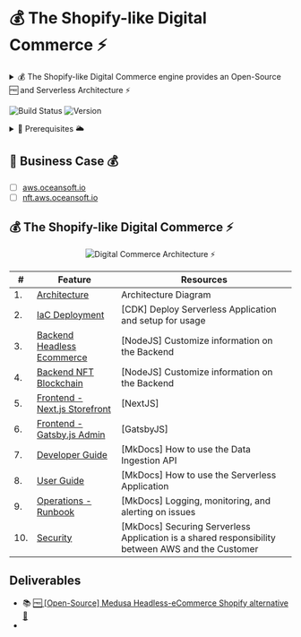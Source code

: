 # 💰 The Shopify-like Digital Commerce ⚡

<details>
<summary>💰 The Shopify-like Digital Commerce engine provides an Open-Source 🆓 and Serverless Architecture ⚡</summary>

  * 🎯 The Shopify-like digital commerce engine built for developers optimizes operations and creates unique customer experiences; offers extensibility and customization with minimal developer effort; and provides an open, modular architecture that eliminates "hacky" workarounds, as well as speed and maintainability, allowing merchants to scale quickly without incurring technical debt.
  * ⛅ A Real-World guide to Building Production-Ready Scalable eCommerce Application ⚡

</details>

![Build Status](https://github.com/OceanSoftIO/ecommerce/workflows/CI-NFT-Testnet/badge.svg?branch=main)
![Version](https://img.shields.io/badge/version-dev-blue)


<details>
<summary>🚦 Prerequisites 🌥</summary>
  
  * [x] **AWS Account**: using [AWS Free Tier](https://aws.amazon.com/free) or [AWS Workshop Portal](https://cdk.job4u.io/en/setup/aws-account.html)
  * [ ] [Manually] [AWS CloudShell](https://cdk.job4u.io/en/setup/cloud9-ide.html)
  * [ ] [Automatically] [GitHub Action]()
  
</details>
  

## 💎 Business Case 💰

* [ ] [aws.oceansoft.io](https://aws.oceansoft.io)
* [ ] [nft.aws.oceansoft.io](https://nft.aws.oceansoft.io)

## 💰 The Shopify-like Digital Commerce ⚡

<p align="center">
  <img src="README/images/architecture.jpg" alt="Digital Commerce Architecture ⚡">
</p>


| #  | Feature                               | Resources                                   |
| ---| ------------------------------------- | ------------------------------------------- |
| 1. | [Architecture](#)                     | Architecture Diagram |
| 2. | [IaC Deployment](#)                   | [CDK] Deploy Serverless Application and setup for usage |
| 3. | [Backend Headless Ecommerce](#)       | [NodeJS] Customize information on the Backend |
| 4. | [Backend NFT Blockchain](#)           | [NodeJS] Customize information on the Backend |
| 5. | [Frontend - Next.js Storefront](#)    | [NextJS]  |
| 6. | [Frontend - Gatsby.js Admin](#)       | [GatsbyJS]  |
| 7. | [Developer Guide](#)                  | [MkDocs] How to use the Data Ingestion API |
| 8. | [User Guide](#)                       | [MkDocs] How to use the Serverless Application |
| 9. | [Operations - Runbook](#)             | [MkDocs] Logging, monitoring, and alerting on issues |
| 10. | [Security](#)                        | [MkDocs] Securing Serverless Application is a shared responsibility between AWS and the Customer |


## Deliverables

* 📚 [🆓 [Open-Source] Medusa Headless-eCommerce Shopify alternative 🐳](https://blog.oceansoft.io/medusa-headless-ecommerce-shopify-alternative)
* 